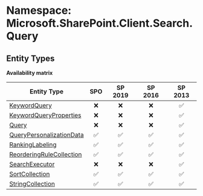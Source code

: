# Namespace: Microsoft.SharePoint.Client.Search.Query

## Entity Types

**Availability matrix**

Entity Type | SPO | SP 2019 | SP 2016 | SP 2013
----------|:---:|:-------:|:-------:|:-------:
[KeywordQuery](./EntityTypes/KeywordQuery.md) | ❌ | ❌ | ❌ | ✅
[KeywordQueryProperties](./EntityTypes/KeywordQueryProperties.md) | ❌ | ❌ | ❌ | ✅
[Query](./EntityTypes/Query.md) | ❌ | ❌ | ❌ | ✅
[QueryPersonalizationData](./EntityTypes/QueryPersonalizationData.md) | ✅ | ✅ | ✅ | ✅
[RankingLabeling](./EntityTypes/RankingLabeling.md) | ✅ | ✅ | ✅ | ✅
[ReorderingRuleCollection](./EntityTypes/ReorderingRuleCollection.md) | ✅ | ✅ | ✅ | ✅
[SearchExecutor](./EntityTypes/SearchExecutor.md) | ❌ | ❌ | ❌ | ✅
[SortCollection](./EntityTypes/SortCollection.md) | ✅ | ✅ | ✅ | ✅
[StringCollection](./EntityTypes/StringCollection.md) | ✅ | ✅ | ✅ | ✅